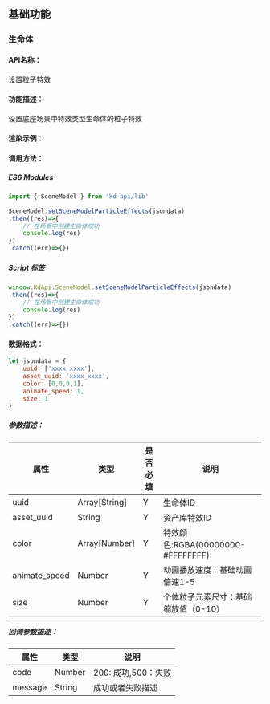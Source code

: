 <!--
 * @Author: your name
 * @Date: 2022-3-30 14:36:42
 * @LastEditTime: 2022-04-14 15:10:53
 * @LastEditors: Please set LastEditors
 * @Description: 打开koroFileHeader查看配置 进行设置: https://github.com/OBKoro1/koro1FileHeader/wiki/%E9%85%8D%E7%BD%AE
 * @FilePath: /KD-API-DOCS/public/md/api/获取场景列表.md
-->
## 基础功能
### 生命体

#### API名称：
设置粒子特效
#### 功能描述：

设置底座场景中特效类型生命体的粒子特效

#### 渲染示例：

#### 调用方法：

##### ES6 Modules
``` javascript
import { SceneModel } from 'kd-api/lib'

SceneModel.setSceneModelParticleEffects(jsondata)
.then((res)=>{
    // 在场景中创建⽣命体成功
    console.log(res)
})
.catch((err)=>{})
```

##### Script 标签
``` javascript
window.KdApi.SceneModel.setSceneModelParticleEffects(jsondata)
.then((res)=>{
    // 在场景中创建⽣命体成功
    console.log(res)
})
.catch((err)=>{})
```


#### 数据格式：

```javascript
let jsondata = {
    uuid: ['xxxx_xxxx'],
    asset_uuid: 'xxxx_xxxx',
    color: [0,0,0,1],
    animate_speed: 1,
    size: 1
}
```
##### 参数描述：

| 属性      | 类型     | 是否必填 | 说明     |
|---------|--------|------|--------|
| uuid   | Array[String] | Y    | 生命体ID |
| asset_uuid | String      | Y    | 资产库特效ID   |
| color | Array[Number]      | Y    | 特效颜色:RGBA(00000000-#FFFFFFFF)   |
| animate_speed | Number      | Y    |  动画播放速度：基础动画倍速1-5  |
| size | Number      | Y    |  个体粒子元素尺寸：基础缩放值（0-10）  |

##### 回调参数描述：
| 属性      | 类型   | 说明                     |
|---------| ------ | ------------------------ |
| code    | Number | 200: 成功,500：失败  |
| message | String | 成功或者失败描述  |
